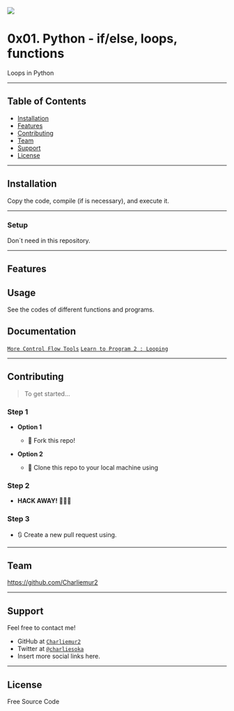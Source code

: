 <img src="https://s3.amazonaws.com/intranet-projects-files/holbertonschool-higher-level_programming+/233/code.png">

# 0x01. Python - if/else, loops, functions

Loops in Python

---

## Table of Contents

- [Installation](#installation)
- [Features](#features)
- [Contributing](#contributing)
- [Team](#team)
- [Support](#support)
- [License](#license)


---

## Installation

Copy the code, compile (if is necessary), and execute it.

---

### Setup

Don´t need in this repository.

---

## Features
## Usage

See the codes of different functions and programs.

## Documentation

<a href="https://intranet.hbtn.io/rltoken/R7uTXYVOjUilq6rCjsQcFg">`More Control Flow Tools`</a>
<a href="https://intranet.hbtn.io/rltoken/mlo-dauC8pSM_NrO5VYobw">`Learn to Program 2 : Looping`</a>

---

## Contributing

> To get started...

### Step 1

- **Option 1**
    - 🍴 Fork this repo!

- **Option 2**
    - 👯 Clone this repo to your local machine using

### Step 2

- **HACK AWAY!** 🔨🔨🔨

### Step 3

- 🔃 Create a new pull request using.

---

## Team

https://github.com/Charliemur2

---

## Support

Feel free to contact me!

- GitHub at <a href="https://github.com/Charliemur2">`Charliemur2`</a>
- Twitter at <a href="https://twitter.com/charliesoka">`@charliesoka`</a>
- Insert more social links here.

---

## License

Free Source Code
